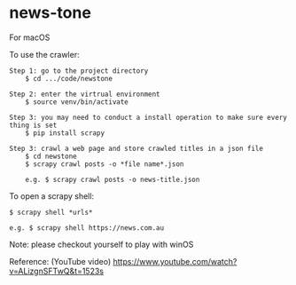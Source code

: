 # news-tone
For macOS 

To use the crawler:

    Step 1: go to the project directory
        $ cd .../code/newstone
        
    Step 2: enter the virtrual environment
        $ source venv/bin/activate
        
    Step 3: you may need to conduct a install operation to make sure every thing is set
        $ pip install scrapy
        
    Step 3: crawl a web page and store crawled titles in a json file
        $ cd newstone
        $ scrapy crawl posts -o *file name*.json
        
        e.g. $ scrapy crawl posts -o news-title.json

To open a scrapy shell:

    $ scrapy shell *urls*
    
    e.g. $ scrapy shell https://news.com.au

Note: please checkout yourself to play with winOS

Reference: (YouTube video)
    https://www.youtube.com/watch?v=ALizgnSFTwQ&t=1523s
